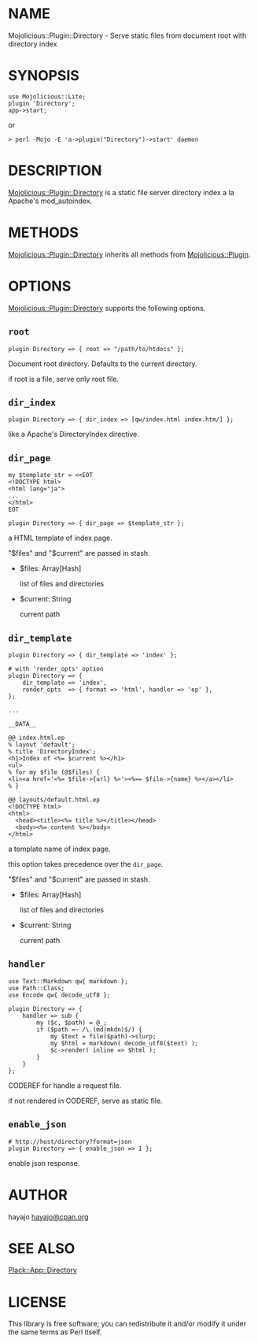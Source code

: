 # NAME

Mojolicious::Plugin::Directory - Serve static files from document root with directory index

# SYNOPSIS

    use Mojolicious::Lite;
    plugin 'Directory';
    app->start;

or

    > perl -Mojo -E 'a->plugin("Directory")->start' daemon

# DESCRIPTION

[Mojolicious::Plugin::Directory](http://search.cpan.org/perldoc?Mojolicious::Plugin::Directory) is a static file server directory index a la Apache's mod\_autoindex.

# METHODS

[Mojolicious::Plugin::Directory](http://search.cpan.org/perldoc?Mojolicious::Plugin::Directory) inherits all methods from [Mojolicious::Plugin](http://search.cpan.org/perldoc?Mojolicious::Plugin).

# OPTIONS

[Mojolicious::Plugin::Directory](http://search.cpan.org/perldoc?Mojolicious::Plugin::Directory) supports the following options.

## `root`

    plugin Directory => { root => "/path/to/htdocs" };

Document root directory. Defaults to the current directory.

if root is a file, serve only root file.

## `dir_index`

    plugin Directory => { dir_index => [qw/index.html index.htm/] };

like a Apache's DirectoryIndex directive.

## `dir_page`

    my $template_str = <<EOT
    <!DOCTYPE html>
    <html lang="ja">
    ...
    </html>
    EOT

    plugin Directory => { dir_page => $template_str };

a HTML template of index page.

"$files" and "$current" are passed in stash.

- $files: Array\[Hash\]

    list of files and directories

- $current: String

    current path

## `dir_template`

    plugin Directory => { dir_template => 'index' };

    # with 'render_opts' option
    plugin Directory => {
        dir_template => 'index',
        render_opts  => { format => 'html', handler => 'ep' },
    };

    ...

    __DATA__

    @@ index.html.ep
    % layout 'default';
    % title 'DirectoryIndex';
    <h1>Index of <%= $current %></h1>
    <ul>
    % for my $file (@$files) {
    <li><a href='<%= $file->{url} %>'><%== $file->{name} %></a></li>
    % }

    @@ layouts/default.html.ep
    <!DOCTYPE html>
    <html>
      <head><title><%= title %></title></head>
      <body><%= content %></body>
    </html>

a template name of index page.

this option takes precedence over the `dir_page`.

"$files" and "$current" are passed in stash.

- $files: Array\[Hash\]

    list of files and directories

- $current: String

    current path

## `handler`

    use Text::Markdown qw{ markdown };
    use Path::Class;
    use Encode qw{ decode_utf8 };

    plugin Directory => {
        handler => sub {
            my ($c, $path) = @_;
            if ($path =~ /\.(md|mkdn)$/) {
                my $text = file($path)->slurp;
                my $html = markdown( decode_utf8($text) );
                $c->render( inline => $html );
            }
        }
    };

CODEREF for handle a request file.

if not rendered in CODEREF, serve as static file.

## `enable_json`

    # http://host/directory?format=json
    plugin Directory => { enable_json => 1 };

enable json response.

# AUTHOR

hayajo <hayajo@cpan.org>

# SEE ALSO

[Plack::App::Directory](http://search.cpan.org/perldoc?Plack::App::Directory)

# LICENSE

This library is free software; you can redistribute it and/or modify
it under the same terms as Perl itself.
